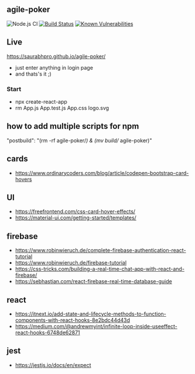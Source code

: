 ## agile-poker

![Node.js CI](https://github.com/saurabhpro/agile-poker/workflows/Node.js%20CI/badge.svg?branch=master)
[![Build Status](https://travis-ci.com/saurabhpro/agile-poker.svg?branch=master)](https://travis-ci.com/saurabhpro/agile-poker)
[![Known Vulnerabilities](https://support.snyk.io/hc/article_attachments/360007063717/uuid-cb438aa4-226e-2109-f901-c59ca233732e-en.png)](https://app.snyk.io/org/saurabhpro/project/28b5af13-51c7-4df7-bf20-f6d12359fabe)<!--
[![Known Vulnerabilities](https://snyk.io/test/github/saurabhpro/agile-poker/badge.svg)](https://snyk.io/test/github/saurabhpro/agile-poker)
-->


## Live
https://saurabhpro.github.io/agile-poker/
- just enter anything in login page
- and thats's it ;)


### Start

- npx create-react-app <app-name>
- rm App.js App.test.js App.css logo.svg

## how to add multiple scripts for npm

"postbuild": "(rm -rf agile-poker/_) & (mv build/_ agile-poker)"

## cards
- https://www.ordinarycoders.com/blog/article/codepen-bootstrap-card-hovers

## UI
- https://freefrontend.com/css-card-hover-effects/
- https://material-ui.com/getting-started/templates/

## firebase
- https://www.robinwieruch.de/complete-firebase-authentication-react-tutorial
- https://www.robinwieruch.de/firebase-tutorial
- https://css-tricks.com/building-a-real-time-chat-app-with-react-and-firebase/
- https://sebhastian.com/react-firebase-real-time-database-guide

## react
- https://itnext.io/add-state-and-lifecycle-methods-to-function-components-with-react-hooks-8e2bdc44d43d
- https://medium.com/@andrewmyint/infinite-loop-inside-useeffect-react-hooks-6748de62871

## jest
- https://jestjs.io/docs/en/expect